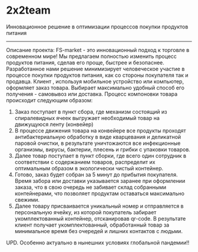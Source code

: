 # 2x2team
Инновационное решение в оптимизации процессов покупки продуктов питания 

---------------------

Описание проекта:
FS-market - это инновационный подход к торговле в современном мире! Мы предлагаем полностью изменить процесс продуктов питания, сделав его проще, быстрее и безопаснее.
Разработанное нами решение минимизирует человеческое участие в процессе покупки продуктов питания, как со стороны покупателя так и продавца.
Клиент , используя мобильное устройство или компьютер, оформляет заказ товара. Выбирает максимально удобный способ его получения - самовывоз или доставка.
Процесс компоновки товара происходит следующим образом:
1. Заказ поступает в пункт сбора, где механизм состоящий из спиралевидных ячеек выгружает необходимый товар на движущуюся ленту (конвейер)
2. В процессе движения товара на конвейере все продукты проходят антибактериальную обработку в виде кварцевания и деликатной паровой очистки, в результате уничтожаются все инфекционные организмы, вирусы, бактерии, плесень и грибки с упаковки товаров.
3. Далее товар поступает в пункт сборки, где всего один сотрудник в соответствии с содержанием товаров, распределит их оптимальным образом в экологически чистый контейнер.
4. Готово, заказ будет собран за 5 минут до прибытия покупателя. Время забора или доставки указывается заранее при оформлении заказа, что в свою очередь не забивает склад собранными контейнерами, что позволяет продуктам оставаться максимально свежими.
5. Далее товару присваивается уникальный номер и отправляется в персональную ячейку, из которой покупатель забирает укомплектованный контейнер, отсканировав qr-code.
В результате клиент получает укомплектованный, обработанный товар за минимальное время без очередей и лишних контактов с людьми.


UPD. Особенно актуально в нынешних условиях глобальной пандемии!!

